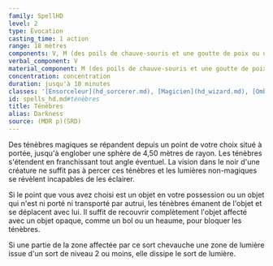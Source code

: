 ```yaml
---
family: SpellHD
level: 2
type: Évocation
casting_time: 1 action
range: 18 mètres
components: V, M (des poils de chauve-souris et une goutte de poix ou un bout de charbon)
verbal_component: V
material_component: M (des poils de chauve-souris et une goutte de poix ou un bout de charbon)
concentration: concentration
duration: jusqu'à 10 minutes
classes: '[Ensorceleur](hd_sorcerer.md), [Magicien](hd_wizard.md), [Ombrelame](hd_rogue_ombrelame.md), [Sorcier](hd_warlock.md)'
id: spells_hd.md#ténèbres
title: Ténèbres
alias: Darkness
source: (MDR p)(SRD)
---
```


Des ténèbres magiques se répandent depuis un point de votre choix situé à portée, jusqu'à englober une sphère de 4,50 mètres de rayon. Les ténèbres s'étendent en franchissant tout angle éventuel. La vision dans le noir d'une créature ne suffit pas à percer ces ténèbres et les lumières non-magiques se révèlent incapables de les éclairer.

Si le point que vous avez choisi est un objet en votre possession ou un objet qui n'est ni porté ni transporté par autrui, les ténèbres émanent de l'objet et se déplacent avec lui. Il suffit de recouvrir complètement l'objet affecté avec un objet opaque, comme un bol ou un heaume, pour bloquer les ténèbres.

Si une partie de la zone affectée par ce sort chevauche une zone de lumière issue d'un sort de niveau 2 ou moins, elle dissipe le sort de lumière.

